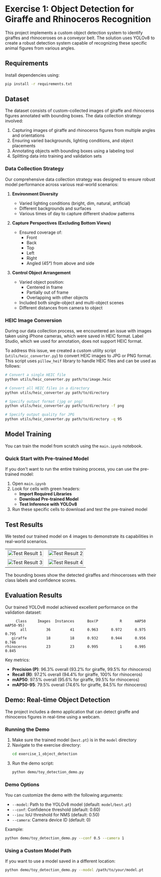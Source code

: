 # Exercise 1: Object Detection for Giraffe and Rhinoceros Recognition

This project implements a custom object detection system to identify giraffes and rhinoceroses on a conveyor belt. The solution uses YOLOv8 to create a robust detection system capable of recognizing these specific animal figures from various angles.

## Requirements

Install dependencies using:

```bash
pip install -r requirements.txt
```

## Dataset

The dataset consists of custom-collected images of giraffe and rhinoceros figures annotated with bounding boxes. The data collection strategy involved:

1. Capturing images of giraffe and rhinoceros figures from multiple angles and orientations
2. Ensuring varied backgrounds, lighting conditions, and object placements
3. Annotating objects with bounding boxes using a labeling tool
4. Splitting data into training and validation sets

### Data Collection Strategy

Our comprehensive data collection strategy was designed to ensure robust model performance across various real-world scenarios:

1. **Environment Diversity**

   - Varied lighting conditions (bright, dim, natural, artificial)
   - Different backgrounds and surfaces
   - Various times of day to capture different shadow patterns

2. **Capture Perspectives (Excluding Bottom Views)**

   - Ensured coverage of:
     - Front
     - Back
     - Top
     - Left
     - Right
     - Angled (45°) from above and side

3. **Control Object Arrangement**
   - Varied object position:
     - Centered in frame
     - Partially out of frame
     - Overlapping with other objects
   - Included both single-object and multi-object scenes
   - Different distances from camera to object

### HEIC Image Conversion

During our data collection process, we encountered an issue with images taken using iPhone cameras, which were saved in HEIC format. Label Studio, which we used for annotation, does not support HEIC format.

To address this issue, we created a custom utility script (`utils/heic_converter.py`) to convert HEIC images to JPG or PNG format. This script uses `pillow_heif` library to handle HEIC files and can be used as follows:

```bash
# Convert a single HEIC file
python utils/heic_converter.py path/to/image.heic

# Convert all HEIC files in a directory
python utils/heic_converter.py path/to/directory

# Specify output format (jpg or png)
python utils/heic_converter.py path/to/directory -f png

# Specify output quality for JPG
python utils/heic_converter.py path/to/directory -q 95
```

## Model Training

You can train the model from scratch using the `main.ipynb` notebook.

### Quick Start with Pre-trained Model

If you don't want to run the entire training process, you can use the pre-trained model:

1. Open `main.ipynb`
2. Look for cells with green headers:
   - **Import Required Libraries**
   - **Download Pre-trained Model**
   - **Test Inference with YOLOv8**
3. Run these specific cells to download and test the pre-trained model

## Test Results

We tested our trained model on 4 images to demonstrate its capabilities in real-world scenarios.

<table>
  <tr>
    <td><img src="model/results/test1.jpg" alt="Test Result 1" width="100%"></td>
    <td><img src="model/results/test2.jpg" alt="Test Result 2" width="100%"></td>
  </tr>
  <tr>
    <td><img src="model/results/test3.jpg" alt="Test Result 3" width="100%"></td>
    <td><img src="model/results/test4.jpg" alt="Test Result 4" width="100%"></td>
  </tr>
</table>

The bounding boxes show the detected giraffes and rhinoceroses with their class labels and confidence scores.

## Evaluation Results

Our trained YOLOv8 model achieved excellent performance on the validation dataset:

```
     Class     Images  Instances      Box(P          R      mAP50  mAP50-95)
       all         36         41      0.963      0.972      0.975      0.795
   giraffe         18         18      0.932      0.944      0.956      0.746
rhinoceros         23         23      0.995          1      0.995      0.845
```

Key metrics:

- **Precision (P)**: 96.3% overall (93.2% for giraffe, 99.5% for rhinoceros)
- **Recall (R)**: 97.2% overall (94.4% for giraffe, 100% for rhinoceros)
- **mAP50**: 97.5% overall (95.6% for giraffe, 99.5% for rhinoceros)
- **mAP50-95**: 79.5% overall (74.6% for giraffe, 84.5% for rhinoceros)

## Demo: Real-time Object Detection

The project includes a demo application that can detect giraffe and rhinoceros figures in real-time using a webcam.

### Running the Demo

1. Make sure the trained model (`best.pt`) is in the `model` directory
2. Navigate to the exercise directory:
   ```bash
   cd exercise_1_object_detection
   ```
3. Run the demo script:
   ```bash
   python demo/toy_detection_demo.py
   ```

### Demo Options

You can customize the demo with the following arguments:

- `--model`: Path to the YOLOv8 model (default: `model/best.pt`)
- `--conf`: Confidence threshold (default: 0.60)
- `--iou`: IoU threshold for NMS (default: 0.50)
- `--camera`: Camera device ID (default: 0)

Example:

```bash
python demo/toy_detection_demo.py --conf 0.5 --camera 1
```

### Using a Custom Model Path

If you want to use a model saved in a different location:

```bash
python demo/toy_detection_demo.py --model /path/to/your/model.pt
```
